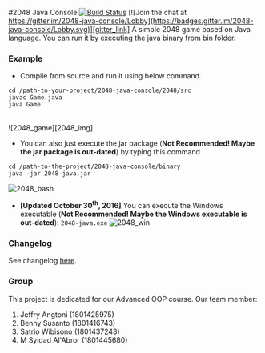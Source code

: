#2048 Java Console [![Build Status][travis_img_link]](https://travis-ci.org/jeffryang24/2048-java-console) [![Join the chat at https://gitter.im/2048-java-console/Lobby](https://badges.gitter.im/2048-java-console/Lobby.svg)][gitter_link]
A simple 2048 game based on Java language. You can run it by executing the java binary from bin folder.

### Example 
* Compile from source and run it using below command. <br />
```
cd /path-to-your-project/2048-java-console/2048/src
javac Game.java
java Game
``` 
<br />
![2048_game][2048_img]

* You can also just execute the jar package (__Not Recommended! Maybe the jar package is out-dated__) by typing this command <br />
```
cd /path-to-the-project/2048-java-console/binary
java -jar 2048-java.jar
```
![2048_bash][2048_bash_img]

* **[Updated October 30<sup>th</sup>, 2016]** You can execute the Windows executable (__Not Recommended! Maybe the Windows executable is out-dated__): `2048-java.exe`
![2048_win][2048_win_img]

### Changelog
See changelog [here][changelog_link].

### Group
This project is dedicated for our Advanced OOP course. Our team member: <br />
 1. Jeffry Angtoni (1801425975)
 2. Benny Susanto (1801416743)
 3. Satrio Wibisono (1801437243)
 4. M Syidad Al'Abror (1801445680)
 
<!-- Images List -->
[2048_img]: https://raw.githubusercontent.com/jeffryang24/2048-java-console/master/images/2048.png "2048 Java Console Game"
[2048_bash_img]: https://raw.githubusercontent.com/jeffryang24/2048-java-console/master/images/2048-2.png "2048 on bash"
[2048_win_img]: https://raw.githubusercontent.com/jeffryang24/2048-java-console/master/images/2048-win.PNG "2048 on Windows"
[travis_img_link]: https://travis-ci.org/jeffryang24/2048-java-console.svg?branch=master
[gitter_link]: https://gitter.im/2048-java-console/Lobby?utm_source=badge&utm_medium=badge&utm_campaign=pr-badge&utm_content=badge
[changelog_link]: https://raw.githubusercontent.com/jeffryang24/2048-java-console/master/CHANGELOG.md
